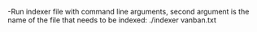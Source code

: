 -Run indexer file with command line arguments, second argument is the name of the file that needs to be indexed: 
      ./indexer vanban.txt
